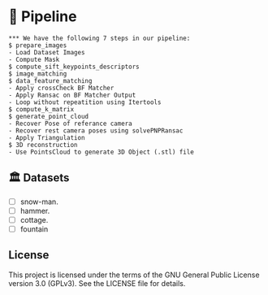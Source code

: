 # 📝 Pipeline
```Console
*** We have the following 7 steps in our pipeline:
$ prepare_images
- Load Dataset Images
- Compute Mask
$ compute_sift_keypoints_descriptors
$ image_matching
$ data_feature_matching
- Apply crossCheck BF Matcher
- Apply Ransac on BF Matcher Output
- Loop without repeatition using Itertools
$ compute_k_matrix
$ generate_point_cloud
- Recover Pose of referance camera
- Recover rest camera poses using solvePNPRansac
- Apply Triangulation
$ 3D reconstruction
- Use PointsCloud to generate 3D Object (.stl) file
```

## 🏛️ Datasets
- [ ] snow-man.
- [ ] hammer.
- [ ] cottage.
- [ ] fountain

License
-------

This project is licensed under the terms of the GNU General Public License version 3.0 (GPLv3). See the LICENSE file for details.
